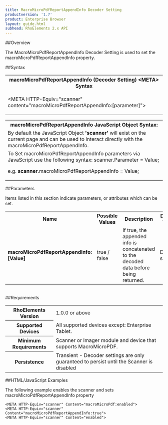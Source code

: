 ```yaml
---
title: MacroMicroPdfReportAppendInfo Decoder Setting
productversion: '1.7'
product: Enterprise Browser
layout: guide.html
subhead: RhoElements 2.x API
---
```


##Overview

The MacroMicroPdfReportAppendInfo Decoder Setting is used to set the macroMicroPdfReportAppendInfo property.

##Syntax

<table class="re-table"><tr><th class="tableHeading">macroMicroPdfReportAppendInfo (Decoder Setting) &lt;META&gt; Syntax
</th></tr><tr><td class="clsSyntaxCells clsOddRow"><p>&lt;META HTTP-Equiv="scanner" content="macroMicroPdfReportAppendInfo:[parameter]"&gt;</p></td></tr></table>
<table class="re-table"><tr><th class="tableHeading">macroMicroPdfReportAppendInfo JavaScript Object Syntax:</th></tr><tr><td class="clsSyntaxCells clsOddRow">
By default the JavaScript Object <b>'scanner'</b> will exist on the current page and can be used to interact directly with the macroMicroPdfReportAppendInfo.
</td></tr><tr><td class="clsSyntaxCells clsEvenRow">
To Set macroMicroPdfReportAppendInfo parameters via JavaScript use the following syntax: scanner.Parameter = Value;
<P />e.g. <b>scanner</b>.macroMicroPdfReportAppendInfo = Value;
</td></tr></table>

##Parameters


Items listed in this section indicate parameters, or attributes which can be set.
<table class="re-table"><col width="20%" /><col width="20%" /><col width="38%" /><col width="22%" /><tr><th class="tableHeading">Name</th><th class="tableHeading">Possible Values</th><th class="tableHeading">Description</th><th class="tableHeading">Default Value</th></tr><tr><td class="clsSyntaxCells clsOddRow"><b>macroMicroPdfReportAppendInfo:[Value]
</b></td><td class="clsSyntaxCells clsOddRow">true / false</td><td class="clsSyntaxCells clsOddRow">If true, the appended info is concatenated to the decoded data before being returned.</td><td class="clsSyntaxCells clsOddRow">Device specific</td></tr></table>
<table class="re-table"><col width="78%" /><col width="8%" /><col width="1%" /><col width="5%" /><col width="1%" /><col width="5%" /><col width="2%" /></table>





##Requirements

<table class="re-table"><tr><th class="tableHeading">RhoElements Version</th><td class="clsSyntaxCell clsEvenRow">1.0.0 or above
</td></tr><tr><th class="tableHeading">Supported Devices</th><td class="clsSyntaxCell clsOddRow">All supported devices except: Enterprise Tablet.</td></tr><tr><th class="tableHeading">Minimum Requirements</th><td class="clsSyntaxCell clsOddRow">Scanner or Imager module and device that supports MacroMicroPDF.</td></tr><tr><th class="tableHeading">Persistence</th><td class="clsSyntaxCell clsEvenRow">Transient - Decoder settings are only guaranteed to persist until the Scanner is disabled</td></tr></table>


##HTML/JavaScript Examples

The following example enables the scanner and sets macroMicroPdfReportAppendInfo property

	<META HTTP-Equiv="scanner" Content="macroMicroPdf:enabled">
	<META HTTP-Equiv="scanner" Content="macroMicroPdfReportAppendInfo:true">
	<META HTTP-Equiv="scanner" Content="enabled">
					





